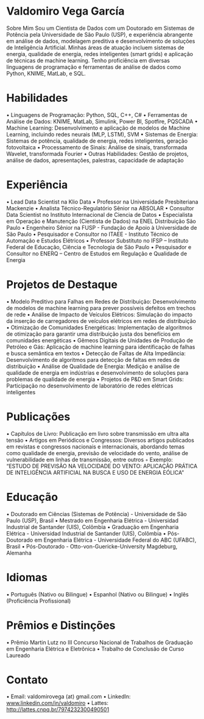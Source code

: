 # Valdomiro Vega García

Sobre Mim
Sou um Cientista de Dados com um Doutorado em Sistemas de Potência pela Universidade de São Paulo (USP), e experiência abrangente em análise de dados, modelagem preditiva e desenvolvimento de soluções de Inteligência Artificial. Minhas áreas de atuação incluem sistemas de energia, qualidade de energia, redes inteligentes (smart grids) e aplicação de técnicas de machine learning. Tenho proficiência em diversas linguagens de programação e ferramentas de análise de dados como Python, KNIME, MatLab, e SQL.

# Habilidades

• Linguagens de Programação: Python, SQL, C++, C#
• Ferramentas de Análise de Dados: KNIME, MatLab, Simulink, Power BI, Spotfire, PQSCADA
• Machine Learning: Desenvolvimento e aplicação de modelos de Machine Learning, incluindo redes neurais (MLP, LSTM), SVM
• Sistemas de Energia: Sistemas de potência, qualidade de energia, redes inteligentes, geração fotovoltaica
• Processamento de Sinais: Análise de sinais, transformada Wavelet, transformada Fourier
• Outras Habilidades: Gestão de projetos, análise de dados, apresentações, palestras, capacidade de adaptação

# Experiência
• Lead Data Scientist na Klio Data
• Professor na Universidade Presbiteriana Mackenzie
• Analista Técnico-Regulatório Sênior na ABSOLAR
• Consultor Data Scientist no Instituto Internacional de Ciencia de Datos
• Especialista em Operação e Manutenção (Cientista de Dados) na ENEL Distribuição São Paulo
• Engenheiro Sênior na FUSP - Fundação de Apoio à Universidade de São Paulo
• Pesquisador e Consultor no ITAEE - Instituto Técnico de Automação e Estudos Elétricos
• Professor Substituto no IFSP – Instituto Federal de Educação, Ciência e Tecnologia de São Paulo
• Pesquisador e Consultor no ENERQ – Centro de Estudos em Regulação e Qualidade de Energia

# Projetos de Destaque

• Modelo Preditivo para Falhas em Redes de Distribuição: Desenvolvimento de modelos de machine learning para prever possíveis defeitos em trechos de rede
• Análise de Impacto de Veículos Elétricos: Simulação do impacto da inserção de carregadores de veículos elétricos em redes de distribuição
• Otimização de Comunidades Energéticas: Implementação de algoritmos de otimização para garantir uma distribuição justa dos benefícios em comunidades energéticas
• Gêmeos Digitais de Unidades de Produção de Petróleo e Gás: Aplicação de machine learning para identificação de falhas e busca semântica em textos
• Detecção de Faltas de Alta Impedância: Desenvolvimento de algoritmos para detecção de faltas em redes de distribuição
• Análise de Qualidade de Energia: Medição e análise de qualidade de energia em indústrias e desenvolvimento de soluções para problemas de qualidade de energia
• Projetos de P&D em Smart Grids: Participação no desenvolvimento de laboratório de redes elétricas inteligentes

# Publicações

• Capítulos de Livro: Publicação em livro sobre transmissão em ultra alta tensão
• Artigos em Periódicos e Congressos: Diversos artigos publicados em revistas e congressos nacionais e internacionais, abordando temas como qualidade de energia, previsão de velocidade do vento, análise de vulnerabilidade em linhas de transmissão, entre outros
◦ Exemplo: “ESTUDO DE PREVISÃO NA VELOCIDADE DO VENTO: APLICAÇÃO PRÁTICA DE INTELIGÊNCIA ARTIFICIAL NA BUSCA E USO DE ENERGIA EÓLICA”

# Educação

• Doutorado em Ciências (Sistemas de Potência) - Universidade de São Paulo (USP), Brasil
• Mestrado em Engenharia Elétrica - Universidad Industrial de Santander (UIS), Colômbia
• Graduação em Engenharia Elétrica - Universidad Industrial de Santander (UIS), Colômbia
• Pós-Doutorado em Engenharia Elétrica - Universidade Federal do ABC (UFABC), Brasil
• Pós-Doutorado - Otto-von-Guericke-University Magdeburg, Alemanha

# Idiomas
• Português (Nativo ou Bilingue)
• Espanhol (Nativo ou Bilingue)
• Inglês (Proficiência Profissional)

# Prêmios e Distinções
• Prêmio Martin Lutz no III Concurso Nacional de Trabalhos de Graduação em Engenharia Elétrica e Eletrônica
• Trabalho de Conclusão de Curso Laureado

# Contato
• Email: valdomirovega (at) gmail.com
• LinkedIn: www.linkedin.com/in/valdomiro
• Lattes: http://lattes.cnpq.br/7974232300490501
